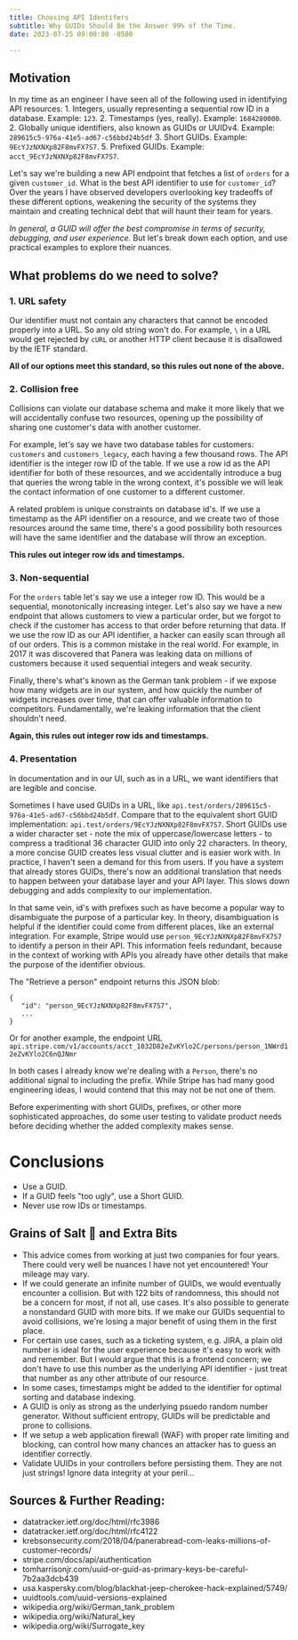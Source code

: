 ```yaml
--- 
title: Choosing API Identifers 
subtitle: Why GUIDs Should Be the Answer 99% of the Time.  
date: 2023-07-25 09:00:00 -0500

---
```


## Motivation

In my time as an engineer I have seen all of the following used in
identifying API resources: 1. Integers, usually representing a
sequential row ID in a database. Example: `123`.  2. Timestamps
(yes, really). Example: `1684280000`.  2. Globally unique
identifiers, also known as GUIDs or UUIDv4. Example:
`289615c5-976a-41e5-ad67-c56bbd24b5df` 3. Short GUIDs. Example:
`9EcYJzNXNXp82F8mvFX7S7`.  5. Prefixed GUIDs. Example:
`acct_9EcYJzNXNXp82F8mvFX7S7`.


Let's say we're building a new API endpoint that fetches a list of
`orders` for a given `customer_id`. What is the best API
identifier to use for `customer_id`? Over the years I have
observed developers overlooking key tradeoffs of these different
options, weakening the security of the systems they maintain and
creating technical debt that will haunt their team for years. 

*In general, a GUID will offer the best compromise in terms of
security, debugging, and user experience.* But let's break down
each option, and use practical examples to explore their nuances.

## What problems do we need to solve?

### 1. URL safety

Our identifier must not contain any characters that cannot be
encoded properly into a URL. So any old string won't do. For
example, `\` in a URL would get rejected by `cURL` or another HTTP
client because it is disallowed by the IETF standard. 

**All of our options meet this standard, so this rules out none of
the above.**

### 2. Collision free

Collisions can violate our database schema and make it more likely
that we will accidentally confuse two resources, opening up the
possibility of sharing one customer's data with another customer. 

For example, let's say we have two database tables for customers:
`customers` and `customers_legacy`, each having a few thousand
rows. The API identifier is the integer row ID of the table. If we
use a row id as the API identifier for both of these resources,
and we accidentally introduce a bug that queries the wrong table
in the wrong context, it's possible we will leak the contact
information of one customer to a different customer. 

A related problem is unique constraints on database id's. If we
use a timestamp as the API identifier on a resource, and we create
two of those resources around the same time, there's a good
possibility both resources will have the same identifier and the
database will throw an exception.


**This rules out integer row ids and timestamps.**

### 3. Non-sequential

For the `orders` table let's say we use a integer row ID. This
would be a sequential, monotonically increasing integer. Let's
also say we have a new endpoint that allows customers to view a
particular order, but we forgot to check if the customer has
access to that order before returning that data.  If we use the
row ID as our API identifier, a hacker can easily scan through all
of our orders. This is a common mistake in the real world. For
example, in 2017 it was discovered that Panera was leaking data on
millions of customers because it used sequential integers and weak
security.

Finally, there's what's known as the German tank problem - if we
expose how many widgets are in our system, and how quickly the
number of widgets increases over time, that can offer valuable
information to competitors.  Fundamentally, we're leaking
information that the client shouldn't need. 

**Again, this rules out integer row ids and timestamps.**

### 4. Presentation

In documentation and in our UI, such as in a URL, we want
identifiers that are legible and concise.

Sometimes I have used GUIDs in a URL, like
`api.test/orders/289615c5-976a-41e5-ad67-c56bbd24b5df`. Compare
that to the equivalent short GUID implementation:
`api.test/orders/9EcYJzNXNXp82F8mvFX7S7`. Short GUIDs use a wider
character set - note the mix of uppercase/lowercase letters - to
compress a traditional 36 character GUID into only 22 characters.
In theory, a more concise GUID creates less visual clutter and is
easier work with. In practice, I haven't seen a demand for this
from users. If you have a system that already stores GUIDs,
there's now an additional translation that needs to happen between
your database layer and your API layer. This slows down debugging
and adds complexity to our implementation.

In that same vein, id's with prefixes such as have become a
popular way to disambiguate the purpose of a particular key. In
theory, disambiguation is helpful if the identifier could come
from different places, like an external integration.  For example,
Stripe would use `person_9EcYJzNXNXp82F8mvFX7S7` to identify a
person in their API. This information feels redundant, because in
the context of working with APIs you already have other details
that make the purpose of the identifier obvious. 

The "Retrieve a person" endpoint returns this JSON blob:

``` 
{ 
   "id": "person_9EcYJzNXNXp82F8mvFX7S7", 
   ...  
} 
```

Or for another example, the endpoint URL
`api.stripe.com/v1/accounts/acct_1032D82eZvKYlo2C/persons/person_1NWrd12eZvKYlo2C6nQJNmr`

In both cases I already know we're dealing with a `Person`,
there's no additional signal to including the prefix. While Stripe
has had many good engineering ideas, I would contend that this may
not be not one of them.

Before experimenting with short GUIDs, prefixes, or other more
sophisticated approaches, do some user testing to validate product
needs before deciding whether the added complexity makes sense.

# Conclusions

- Use a GUID.
- If a GUID feels "too ugly", use a Short GUID.
- Never use row IDs or timestamps.

## Grains of Salt 🧂 and Extra Bits
- This advice comes from working at just two companies for four
  years. There could very well be nuances I have not yet 
  encountered! Your mileage may vary.
- If we could generate an infinite number of GUIDs, we would
  eventually encounter a collision. But with 122 bits of
randomness, this should not be a concern for most, if not all, use
cases. It's also possible to generate a nonstandard GUID with more
bits. If we make our GUIDs sequential to avoid collisions, we're
losing a major benefit of using them in the first place. 
- For certain use cases, such as a ticketing system, e.g. JIRA, a
  plain old number is ideal for the user experience because it's
easy to work with and remember. But I would argue that this is a
frontend concern; we don't have to use this number as the
underlying API identifier - just treat that number as any other
attribute of our resource.
- In some cases, timestamps might be added to the identifier for
  optimal sorting and database indexing. 
- A GUID is only as strong as the underlying psuedo random number
  generator. Without sufficient entropy, GUIDs will be predictable
and prone to collisions.
- If we setup a web application firewall (WAF) with proper rate
  limiting and blocking, can control how many chances an attacker
has to guess an identifier correctly.
- Validate UUIDs in your controllers before persisting them. They
  are not just strings! Ignore data integrity at your peril...

## Sources & Further Reading:
- datatracker.ietf.org/doc/html/rfc3986
- datatracker.ietf.org/doc/html/rfc4122
- krebsonsecurity.com/2018/04/panerabread-com-leaks-millions-of-customer-records/
- stripe.com/docs/api/authentication
- tomharrisonjr.com/uuid-or-guid-as-primary-keys-be-careful-7b2aa3dcb439
- usa.kaspersky.com/blog/blackhat-jeep-cherokee-hack-explained/5749/
- uuidtools.com/uuid-versions-explained
- wikipedia.org/wiki/German_tank_problem
- wikipedia.org/wiki/Natural_key
- wikipedia.org/wiki/Surrogate_key
